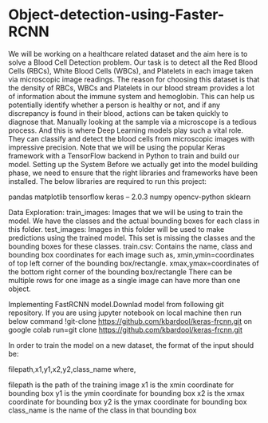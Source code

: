 # Object-detection-using-Faster-RCNN
We will be working on a healthcare related dataset and the aim here is to solve a Blood Cell Detection problem. Our task is to detect all the Red Blood Cells (RBCs),
White Blood Cells (WBCs), and Platelets in each image taken via microscopic image readings.
The reason for choosing this dataset is that the density of RBCs, WBCs and Platelets in our blood stream provides a lot of information about the immune system and hemoglobin. This can help us potentially identify whether a person is healthy or not, and if any discrepancy is found in their blood, actions can be taken quickly to diagnose that.
Manually looking at the sample via a microscope is a tedious process. And this is where Deep Learning models play such a vital role. 
They can classify and detect the blood cells from microscopic images with impressive precision.
Note that we will be using the popular Keras framework with a TensorFlow backend in Python to train and build our model.
Setting up the System
Before we actually get into the model building phase, we need to ensure that the right libraries and frameworks have been installed. The below libraries are required to run this project:

pandas
matplotlib
tensorflow
keras – 2.0.3
numpy
opencv-python
sklearn

Data Exploration:
train_images: Images that we will be using to train the model. 
We have the classes and the actual bounding boxes for each class in this folder.
test_images: Images in this folder will be used to make predictions using the trained model. 
This set is missing the classes and the bounding boxes for these classes.
train.csv: Contains the name, class and bounding box coordinates for each image such as,
xmin,ymin=coordinates of top left corner of the bounding box/rectangle.
xmax,ymax=coordinates of the bottom right corner of the bounding box/rectangle
There can be multiple rows for one image as a single image can have more than one object.

Implementing FastRCNN model.Downlad model from following git repository.
If you are using jupyter notebook on local machine then run below command
!git-clone https://github.com/kbardool/keras-frcnn.git
on google colab run=git clone https://github.com/kbardool/keras-frcnn.git

In order to train the model on a new dataset, the format of the input should be:

filepath,x1,y1,x2,y2,class_name
where,

filepath is the path of the training image
x1 is the xmin coordinate for bounding box
y1 is the ymin coordinate for bounding box
x2 is the xmax coordinate for bounding box
y2 is the ymax coordinate for bounding box
class_name is the name of the class in that bounding box




